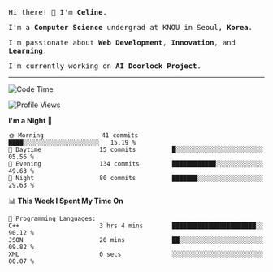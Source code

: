 <p><samp>Hi there! 👋 I'm <b>Celine</b>.</samp></p>
<p><samp>I'm a <b>Computer Science</b> undergrad at KNOU in Seoul, <b>Korea</b>.</samp></p>
<p><samp>I'm passionate about <b>Web Development</b>, <b>Innovation</b>, and <b>Learning</b>.</samp></p>
<p><samp>I'm currently working on <b>AI Doorlock Project</b>.</samp></p>
<hr>

<!--START_SECTION:celine-->
![Code Time](http://img.shields.io/badge/Code%20Time-60%20hrs%2052%20mins-blue)

![Profile Views](http://img.shields.io/badge/Profile%20Views-0-blue)

**I'm a Night 🦉** 

```text
🌞 Morning                41 commits          ████░░░░░░░░░░░░░░░░░░░░░   15.19 % 
🌆 Daytime                15 commits          █░░░░░░░░░░░░░░░░░░░░░░░░   05.56 % 
🌃 Evening                134 commits         ████████████░░░░░░░░░░░░░   49.63 % 
🌙 Night                  80 commits          ███████░░░░░░░░░░░░░░░░░░   29.63 % 
```


📊 **This Week I Spent My Time On** 

```text
💬 Programming Languages: 
C++                      3 hrs 4 mins        ███████████████████████░░   90.12 % 
JSON                     20 mins             ██░░░░░░░░░░░░░░░░░░░░░░░   09.82 % 
XML                      0 secs              ░░░░░░░░░░░░░░░░░░░░░░░░░   00.07 % 
```


<!--END_SECTION:celine-->
